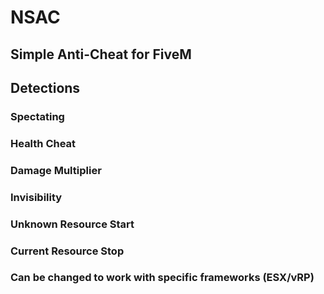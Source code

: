 # NSAC
## Simple Anti-Cheat for FiveM

## Detections
### Spectating
### Health Cheat
### Damage Multiplier
### Invisibility
### Unknown Resource Start
### Current Resource Stop

### Can be changed to work with specific frameworks (ESX/vRP)
